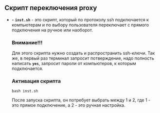 ## Скрипт переключения proxy
- **-** **`inst.sh`** - это скрипт, который по протоколу ssh подключается к компьютерам и по выбору пользователя переключает c прямого подключения на ручное или наоборот.

    ### Внимание!!!
    Для этого скрипта нужно создать и распространить ssh-ключи. Так же, в первый раз терминал запросит потверждение, надо полность написать **`yes`**, запросит пароли от компьютеров, к которым подключается.
    
    ### Активация скрипта
    ```
    bash inst.sh
    ```
    После запуска скрипта, он потребует выбрать между 1 и 2, где 1 - это прямое подключение, а 2 - это ручная настройка.
  

